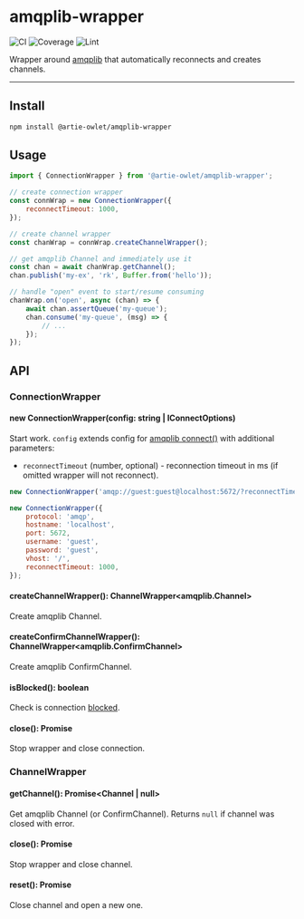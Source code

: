 # amqplib-wrapper
![CI](https://github.com/artie-owlet/amqplib-wrapper/actions/workflows/ci.yaml/badge.svg)
![Coverage](https://github.com/artie-owlet/amqplib-wrapper/actions/workflows/coverage.yaml/badge.svg)
![Lint](https://github.com/artie-owlet/amqplib-wrapper/actions/workflows/lint.yaml/badge.svg)

Wrapper around [amqplib](https://www.npmjs.com/package/amqplib) that automatically reconnects and creates channels.

---

## Install

```bash
npm install @artie-owlet/amqplib-wrapper
```

## Usage

```javascript
import { ConnectionWrapper } from '@artie-owlet/amqplib-wrapper';

// create connection wrapper
const connWrap = new ConnectionWrapper({
    reconnectTimeout: 1000,
});

// create channel wrapper
const chanWrap = connWrap.createChannelWrapper();

// get amqplib Channel and immediately use it
const chan = await chanWrap.getChannel();
chan.publish('my-ex', 'rk', Buffer.from('hello'));

// handle "open" event to start/resume consuming
chanWrap.on('open', async (chan) => {
    await chan.assertQueue('my-queue');
    chan.consume('my-queue', (msg) => {
        // ...
    });
});
```

## API

### ConnectionWrapper

#### new ConnectionWrapper(config: string | IConnectOptions)

Start work. `config` extends config for [amqplib connect()](https://www.squaremobius.net/amqp.node/channel_api.html#connect) with additional parameters:

* `reconnectTimeout` (number, optional) - reconnection timeout in ms (if omitted wrapper will not reconnect).

```javascript
new ConnectionWrapper('amqp://guest:guest@localhost:5672/?reconnectTimeout=1000');

new ConnectionWrapper({
    protocol: 'amqp',
    hostname: 'localhost',
    port: 5672,
    username: 'guest',
    password: 'guest',
    vhost: '/',
    reconnectTimeout: 1000,
});
```

#### createChannelWrapper(): ChannelWrapper<amqplib.Channel>

Create amqplib Channel.

#### createConfirmChannelWrapper(): ChannelWrapper<amqplib.ConfirmChannel>

Create amqplib ConfirmChannel.

#### isBlocked(): boolean

Check is connection [blocked](https://www.rabbitmq.com/connection-blocked.html).

#### close(): Promise<void>

Stop wrapper and close connection.

### ChannelWrapper

#### getChannel(): Promise<Channel | null>

Get amqplib Channel (or ConfirmChannel). Returns `null` if channel was closed with error.

#### close(): Promise<void>

Stop wrapper and close channel.

#### reset(): Promise<void>

Close channel and open a new one.
